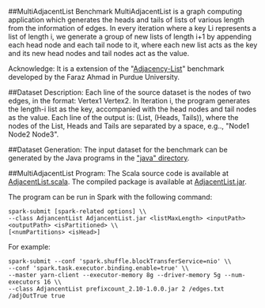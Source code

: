 ##MultiAdjacentList Benchmark 
MultiAdjacentList is a graph computing application which generates the heads and tails of lists of various length from the information of edges. In every iteration where a key Li represents a list of length i, we generate a group of new lists of length i+1 by appending each head node and each tail node to it, where each new list acts as the key and its new head nodes and tail nodes act as the value. 

Acknowledge: It is a extension of the "[Adjacency-List](https://engineering.purdue.edu/~puma/pumabenchmarks.htm)" benchmark developed by the Faraz Ahmad in Purdue University. 

##Dataset Description:
Each line of the source dataset is the nodes of two edges, in the format: Vertex1 Vertex2. 
In Iteration i, the program generates the length-i list as the key, accompanied with the head nodes and tail nodes as the value. Each line of the output is: (List, (Heads, Tails)), where the nodes of the List, Heads and Tails are separated by a space, e.g.., "Node1 Node2 Node3".

##Dataset Generation: 
The input dataset for the benchmark can be generated by the Java programs in the ["java" directory](https://github.com/liangfengsid/MultiAdjacentList/tree/master/java).

##MultiAdjacentList Program: 
The Scala source code is available at [AdjacentList.scala](https://github.com/liangfengsid/MultiAdjacentList/blob/master/AdjacentList.scala). 
The compiled package is available at [AdjacentList.jar](https://github.com/liangfengsid/MultiAdjacentList/tree/master/lib). 

The program can be run in Spark with the following command: 
```
spark-submit [spark-related options] \\
--class AdjancentList AdjancentList.jar <listMaxLength> <inputPath> <outputPath> <isPartitioned> \\
[<numPartitions> <isHead>] 
```

For example:
```
spark-submit --conf 'spark.shuffle.blockTransferService=nio' \\
--conf 'spark.task.executor.binding.enable=true' \\
--master yarn-client --executor-memory 8g --driver-memory 5g --num-executors 16 \\
--class AdjancentList prefixcount_2.10-1.0.0.jar 2 /edges.txt /adjOutTrue true
```
